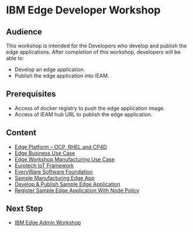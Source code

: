 # IBM Edge Developer Workshop

## Audience
This workshop is intended for the Developers who develop and publish the edge applications. 
After completion of this workshop, developers will be able to:
- Develop an edge application.
- Publish the edge application into IEAM.

## Prerequisites
- Access of docker registry to push the edge application image.
- Access of IEAM hub URL to publish the edge application.

## Content
- [Edge Platform – OCP, RHEL and CP4D](edge-platform.md)
- [Edge Business Use Case](edge-usecase.md)
- [Edge Workshop Manufacturing Use Case](edge-manufacturing-usecase.md)
- [Eurotech IoT Framework](eurotech-iot-framework.md)
- [EveryWare Software Foundation](esf.md)
- [Sample Manufacturing Edge App](sample-edge-app.md)
- [Develop & Publish Sample Edge Application](sample-edge-app-publish.md)
- [Register Sample Edge Application With Node Policy](sample-edge-app-register.md)

## Next Step
- [IBM Edge Admin Workshop](edge-workshop-admin.md)